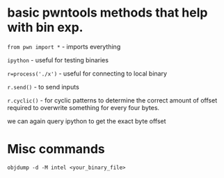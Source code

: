 # basic pwntools methods that help with bin exp.

`from pwn import *` - imports everything

`ipython` - useful for testing binaries

`r=process('./x')` - useful for connecting to local binary

`r.send()` - to send inputs

`r.cyclic()` - for cyclic patterns to determine the correct amount of offset required to overwrite something for every four bytes.

we can again query ipython to get the exact byte offset

# Misc commands

`objdump -d -M intel <your_binary_file>`
